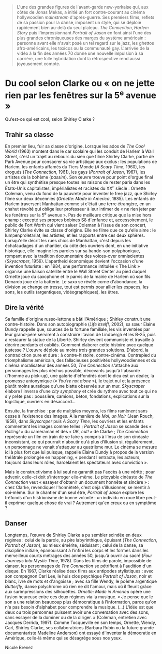 > L'une des grandes figures de l'avant-garde new-yorkaise qui, aux côtés de Jonas Mekas, a initié un fort contre-courant au cinéma hollywoodien _mainstream_ d'après-guerre. Ses premiers films, reflets de sa passion pour la danse, imposent un style, qui se déploie rapidement bien au-delà du seul plateau. _The Connection_, _Harlem Story_ puis l'impressionnant _Portrait of Jason_ en font ainsi l'une des plus grandes chroniqueuses des marges du système américain : personne avant elle n'avait posé un tel regard sur le jazz, les ghettos afro-américains, les toxicos ou la communauté gay. L'arrivée de la vidéo à la fin des années 70 donne une nouvelle impulsion à sa carrière, une folle hybridation dont la rétrospective rend aussi joyeusement compte.

# Du cool selon Clarke ou « on ne jette rien par les fenêtres sur la 5<sup>e</sup> avenue »

Qu'est-ce qui est cool, selon Shirley Clarke ?

## Trahir sa classe

En premier lieu, fuir sa classe d'origine. Lorsque les ados de _The Cool World_ (1963) montent dans le car scolaire qui les conduit de Harlem à Wall Street, c'est un trajet au rebours du sien que filme Shirley Clarke, partie de Park Avenue pour consacrer sa vie artistique aux exclus : les populations de Harlem, les enfants affamés du Tiers Monde (_A Scary Time_, 1960), les drogués (_The Connection_, 1961), les gays (_Portrait of Jason_, 1967), les artistes de la bohème (_passim_). Son œuvre trouve pour point d'orgue final un être qui synthétise presque toutes les raisons de rester paria dans les États-Unis capitalistes, impérialistes et racistes du XX<sup>e</sup> siècle : Ornette Coleman, venu du fond de la pauvreté pour inventer le free jazz, que Shirley filme sur deux décennies (_Ornette: Made in America_, 1985). Les enfants de Harlem traversent Manhattan comme si c'était une terre étrangère, en un chahut révolté qui oblige leur professeur à leur intimer de « ne rien jeter par les fenêtres sur la 5<sup>e</sup> avenue ». Pas de meilleure critique que la mise hors champ : excepté ses propres bobines S8 d'enfance et, accessoirement, le public de Fort Worth qui vient saluer Coleman à l'issue de son concert, Shirley Clarke évite sa classe d'origine. Elle ne filme que ce qu'elle aime : le lumpenproletariat, les artistes, et les rapports entre ces deux sphères. Lorsqu'elle décrit les rues chics de Manhattan, c'est depuis les échafaudages d'un chantier, du côté des ouvriers dont, en une initiative historique, elle imagine les paroles sur sa bande-son polyphonique, rompant avec la tradition documentaire des voices-over omniscientes (_Skyscraper_, 1959). L'apartheid économique devient l'occasion d'une invention futuriste : en 1984, une performance intitulée « The Link » organise une liaison satellite entre le Wall Street Center au pied duquel Ornette joue du saxophone et le parvis de la mairie de Harlem où son fils Denardo joue de la batterie. Le saxo se révèle corne d'abondance, la division se change en tresse, tout est permis pour allier les espaces, les sons, les outils (argentiques, vidéographiques), les êtres.

## Dire la vérité

Sa famille d'origine russo-lettone a bâti l'Amérique ; Shirley construit une contre-histoire. Dans son autobiographie (_Life itself!_, 2002), sa sœur Elaine Dundy rappelle que, sources de la fortune familiale, les vis inventées par leur grand-père servirent à construire l'avion de Lindbergh et les B-25, puis à restaurer la statue de la Liberté. Shirley devient communiste et travaille à décrire perdants et oubliés. Comment élaborer cette histoire avec quelque justesse ? L'œuvre déploie au moins trois grandes solutions. D'abord, la contradiction pure et dure : à contre-histoire, contre-cinéma. Contrepied du triomphalisme américain, des fallacieuses positivités hollywoodiennes et du cinéma moralisateur des années 50, _The Connection_ s'attache aux personnages les plus déchus possible, décevants jusqu'à l'absurde (l'homme au pick-up), une galerie d'effondrés dont le dieu est un dealer, la promesse antonymique (« _You're not alone_ »), le trajet nul et la présence plutôt moins auratique qu'une blatte observée sur un mur. _Skyscraper_ élabore l'inverse d'une _city symphony_ et crée du rythme avec tout ce qui ne s'y prête pas : poussière, camions, béton, fondations, explications sur la logistique, ouvriers en désaccord...

Ensuite, la franchise : par de multiples moyens, les films ramènent sans cesse à l'existence des images. À la manière de _Moi, un Noir_ (Jean Rouch, 1958), dans _Skyscraper_ puis _A Scary Time_, les ouvriers et les enfants commentent les images comme telles ; _Portrait of Jason_ se scande des _« Rolling! »_ du cameraman et des _« OK, cut! »_ de Clarke ; _The Connection_ représente un film en train de se faire y compris à l'insu de son cinéaste inconsistant, ce qui pourrait n'aboutir qu'à plus d'illusion si, régulièrement, un personnage ne venait s'attaquer au quatrième mur. Le cinéma se mesure ici à plus fort que lui puisque, rappelle Elaine Dundy à propos de la version théâtrale prolongée en happening, « pendant l'entracte, les acteurs, toujours dans leurs rôles, harcelaient les spectateurs avec conviction ».

Mais le constructivisme à lui seul ne garantit pas l'accès à une vérité ; pour advenir, celle-ci doit s'interroger elle-même. Le pitoyable cinéaste de _The Connection_ veut « essayer d'obtenir un document honnête et sincère » : chez Clarke, revendiquer l'honnêteté, c'est déjà s'illusionner, se mentir à soi-même. Sur le chantier d'un seul être, _Portrait of Jason_ explore les tréfonds d'un histrionisme de bonne volonté : un individu en roue libre peut-il exprimer quelque chose de vrai ? Autrement qu'en creux ou en symptôme ?

## Danser

Longtemps, l'œuvre de Shirley Clarke a pu sembler scindée en deux régimes : celui de la parole, au pire labyrinthique, épuisant (_The Connection_, _Portrait of Jason_), au mieux émérite, séduisant ; celui de la danse, sa discipline initiale, épanouissant à l'infini les corps et les formes dans les merveilleux courts métrages des années 50, jusqu'à ouvrir au sacré (_Four Journeys Into Mystic Time_, 1978). Dans les films de parole, impossible de danser, les personnages de _The Connection_ se pétrifient à l'audition d'un disque. En 1967, Clarke réalise deux films aux antipodes stylistiques : avec son compagnon Carl Lee, le huis clos psychique _Portrait of Jason_, noir et blanc, ivre de mots et d'angoisse ; avec sa fille Wendy, le poème argentique _Butterfly_, danse polychrome où rien ne dit l'amour, mais où il fleurit grâce aux surimpressions des silhouettes. _Ornette: Made in America_ opère une fusion heureuse entre ces deux régimes via la musique. « Je pense que le son a une relation beaucoup plus démocratique à l'information, parce qu'on n'a pas besoin d'alphabet pour comprendre la musique. (...) L'idée est que deux ou trois personnes puissent avoir une conversation avec des sons, sans essayer de la dominer ou de la diriger. » (Coleman, entretien avec Jacques Derrida, 1997). Comme Tocqueville en son temps, Ornette, Wendy, Carl, Shirley Clarke, ses collaboratrices (Barbara Rubin ou la future grande documentariste Madeline Anderson) ont essayé d'inventer la démocratie en Amérique, celle-là même qui se désagrège sous nos yeux.

<div class="author">Nicole Brenez</div>
